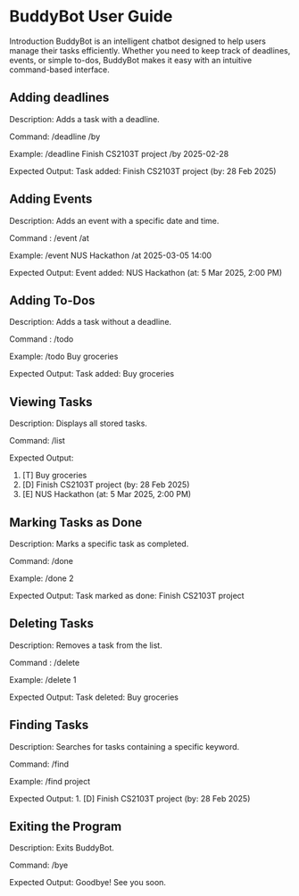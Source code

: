 # BuddyBot User Guide

Introduction
BuddyBot is an intelligent chatbot designed to help users manage their tasks efficiently. Whether you need to keep track of deadlines, events, or simple to-dos, BuddyBot makes it easy with an intuitive command-based interface.


## Adding deadlines

Description: Adds a task with a deadline.

Command: /deadline <task description> /by <yyyy-mm-dd>

Example: /deadline Finish CS2103T project /by 2025-02-28

Expected Output: Task added: Finish CS2103T project (by: 28 Feb 2025)

## Adding Events

Description: Adds an event with a specific date and time.

Command : /event <event description> /at <yyyy-mm-dd hh:mm>

Example: /event NUS Hackathon /at 2025-03-05 14:00

Expected Output: Event added: NUS Hackathon (at: 5 Mar 2025, 2:00 PM)

## Adding To-Dos

Description: Adds a task without a deadline.

Command : /todo <task description>

Example: /todo Buy groceries

Expected Output: Task added: Buy groceries


## Viewing Tasks

Description: Displays all stored tasks.

Command: /list

Expected Output: 
1. [T] Buy groceries
2. [D] Finish CS2103T project (by: 28 Feb 2025)
3. [E] NUS Hackathon (at: 5 Mar 2025, 2:00 PM)

## Marking Tasks as Done

Description: Marks a specific task as completed.

Command: /done <task number>

Example: /done 2

Expected Output: Task marked as done: Finish CS2103T project


## Deleting Tasks

Description: Removes a task from the list.

Command : /delete <task number>

Example: /delete 1

Expected Output: Task deleted: Buy groceries


## Finding Tasks

Description: Searches for tasks containing a specific keyword.

Command: /find <keyword>

Example: /find project

Expected Output: 1. [D] Finish CS2103T project (by: 28 Feb 2025)

## Exiting the Program

Description: Exits BuddyBot.

Command: /bye

Expected Output: Goodbye! See you soon.